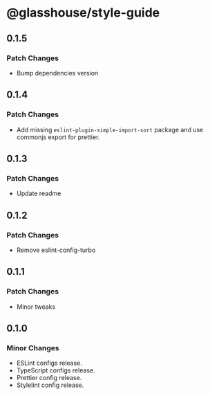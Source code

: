 # @glasshouse/style-guide

## 0.1.5

### Patch Changes

- Bump dependencies version

## 0.1.4

### Patch Changes

- Add missing `eslint-plugin-simple-import-sort` package and use commonjs export for prettier.

## 0.1.3

### Patch Changes

- Update readme

## 0.1.2

### Patch Changes

- Remove eslint-config-turbo

## 0.1.1

### Patch Changes

- Minor tweaks

## 0.1.0

### Minor Changes

- ESLint configs release.
- TypeScript configs release.
- Prettier config release.
- Stylelint config release.
